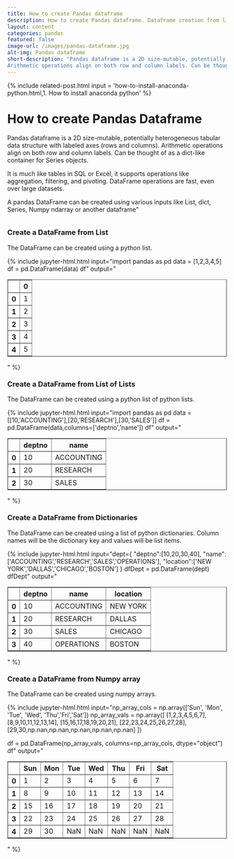 ```yaml
---
title: How to create Pandas dataframe
description: How to create Pandas dataframe. Dataframe creation from list,dict, Numpy, csv, excel
layout: content
categories: pandas
featured: false 
image-url: /images/pandas-dataframe.jpg
alt-img: Pandas dataframe
short-description: "Pandas dataframe is a 2D size-mutable, potentially heterogeneous tabular data structure with labeled axes (rows and columns). 
Arithmetic operations align on both row and column labels. Can be thought of as a dict-like container for Series objects. A pandas DataFrame can be created using various inputs like List, dict, Series, Numpy ndarray or another dataframe"
---
```


{%
include related-post.html
input = 
'how-to-install-anaconda-python.html,1. How to install anaconda python'
%}


<h1 style="padding-top: 60px; margin-top: -40px;">How to create Pandas Dataframe</h1>

Pandas dataframe is a 2D size-mutable, potentially heterogeneous tabular data structure with labeled axes (rows and columns). Arithmetic operations align on both row and column labels. Can be thought of as a dict-like container for Series objects. 

It is much like tables in SQL or Excel, it supports operations like aggregation, filtering, and pivoting. DataFrame operations are fast, even over large datasets.

A pandas DataFrame can be created using various inputs like List, dict, Series, Numpy ndarray or another dataframe"

<h3 style="padding-top: 60px; margin-top: -40px;">Create a DataFrame from List</h3>
The DataFrame can be created using a python list.

{%
include jupyter-html.html
input="import pandas as pd
data = [1,2,3,4,5]
df = pd.DataFrame(data)
df"
output="
<table border=\"1\" class=\"dataframe\">
  <thead>
    <tr style=\"text-align: right;\">
      <th></th>
      <th>0</th>
    </tr>
  </thead>
  <tbody>
    <tr>
      <th>0</th>
      <td>1</td>
    </tr>
    <tr>
      <th>1</th>
      <td>2</td>
    </tr>
    <tr>
      <th>2</th>
      <td>3</td>
    </tr>
    <tr>
      <th>3</th>
      <td>4</td>
    </tr>
    <tr>
      <th>4</th>
      <td>5</td>
    </tr>
  </tbody>
</table>"
%}


<h3 style="padding-top: 60px; margin-top: -40px;">Create a DataFrame from List of Lists</h3>
The DataFrame can be created using a python list of python lists.

{%
include jupyter-html.html
input="import pandas as pd
data = [[10,'ACCOUNTING'],[20,'RESEARCH'],[30,'SALES']]
df = pd.DataFrame(data,columns=['deptno','name'])
df"
output="
<table border=\"1\" class=\"dataframe\">
  <thead>
    <tr style=\"text-align: right;\">
      <th></th>
      <th>deptno</th>
      <th>name</th>
    </tr>
  </thead>
  <tbody>
    <tr>
      <th>0</th>
      <td>10</td>
      <td>ACCOUNTING</td>
    </tr>
    <tr>
      <th>1</th>
      <td>20</td>
      <td>RESEARCH</td>
    </tr>
    <tr>
      <th>2</th>
      <td>30</td>
      <td>SALES</td>
    </tr>
  </tbody>
</table>"
%}

<h3 style="padding-top: 60px; margin-top: -40px;">Create a DataFrame from Dictionaries</h3>
The DataFrame can be created using a list of python dictionaries. Column names will be the dictionary key and values will be list items. 

{% include jupyter-html.html
input="dept={
    \"deptno\":[10,20,30,40],
    \"name\":['ACCOUNTING','RESEARCH','SALES','OPERATIONS'],
    \"location\":['NEW YORK','DALLAS','CHICAGO','BOSTON']
}
dfDept = pd.DataFrame(dept)
dfDept"
output="
<table border=\"1\" class=\"dataframe\">
  <thead>
    <tr style=\"text-align: right;\">
      <th></th>
      <th>deptno</th>
      <th>name</th>
      <th>location</th>
    </tr>
  </thead>
  <tbody>
    <tr>
      <th>0</th>
      <td>10</td>
      <td>ACCOUNTING</td>
      <td>NEW YORK</td>
    </tr>
    <tr>
      <th>1</th>
      <td>20</td>
      <td>RESEARCH</td>
      <td>DALLAS</td>
    </tr>
    <tr>
      <th>2</th>
      <td>30</td>
      <td>SALES</td>
      <td>CHICAGO</td>
    </tr>
    <tr>
      <th>3</th>
      <td>40</td>
      <td>OPERATIONS</td>
      <td>BOSTON</td>
    </tr>
  </tbody>
</table>"
%}


<h3 style="padding-top: 60px; margin-top: -40px;">Create a DataFrame from Numpy array</h3>
The DataFrame can be created using numpy arrays. 

{% include jupyter-html.html 
input="np_array_cols = np.array(['Sun', 'Mon', 'Tue', 'Wed', 'Thu','Fri','Sat'])
np_array_vals = np.array([
    [1,2,3,4,5,6,7],
    [8,9,10,11,12,13,14],
    [15,16,17,18,19,20,21],
    [22,23,24,25,26,27,28],
    [29,30,np.nan,np.nan,np.nan,np.nan,np.nan]
])

df = pd.DataFrame(np_array_vals, columns=np_array_cols, dtype=\"object\")
df"
output="
<table border=\"1\" class=\"dataframe\">
  <thead>
    <tr style=\"text-align: right;\">
      <th></th>
      <th>Sun</th>
      <th>Mon</th>
      <th>Tue</th>
      <th>Wed</th>
      <th>Thu</th>
      <th>Fri</th>
      <th>Sat</th>
    </tr>
  </thead>
  <tbody>
    <tr>
      <th>0</th>
      <td>1</td>
      <td>2</td>
      <td>3</td>
      <td>4</td>
      <td>5</td>
      <td>6</td>
      <td>7</td>
    </tr>
    <tr>
      <th>1</th>
      <td>8</td>
      <td>9</td>
      <td>10</td>
      <td>11</td>
      <td>12</td>
      <td>13</td>
      <td>14</td>
    </tr>
    <tr>
      <th>2</th>
      <td>15</td>
      <td>16</td>
      <td>17</td>
      <td>18</td>
      <td>19</td>
      <td>20</td>
      <td>21</td>
    </tr>
    <tr>
      <th>3</th>
      <td>22</td>
      <td>23</td>
      <td>24</td>
      <td>25</td>
      <td>26</td>
      <td>27</td>
      <td>28</td>
    </tr>
    <tr>
      <th>4</th>
      <td>29</td>
      <td>30</td>
      <td>NaN</td>
      <td>NaN</td>
      <td>NaN</td>
      <td>NaN</td>
      <td>NaN</td>
    </tr>
  </tbody>
</table>"
%}
